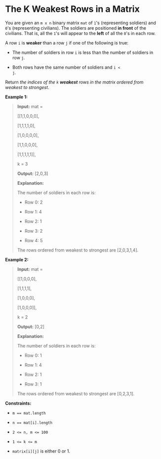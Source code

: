 # The K Weakest Rows in a Matrix

You are given an <code>m x n</code> binary matrix <code>mat</code> of <code>1</code>'s (representing soldiers) and <code>0</code>'s (representing civilians). The soldiers are positioned **in front** of the civilians. That is, all the <code>1</code>'s will appear to the **left** of all the <code>0</code>'s in each row.

A row <code>i</code> is **weaker** than a row <code>j</code> if one of the following is true:

- The number of soldiers in row <code>i</code> is less than the number of soldiers in row <code>j</code>.

- Both rows have the same number of soldiers and <code>i &lt; j</code>.

Return *the indices of the *<code>k</code>* **weakest** rows in the matrix ordered from weakest to strongest*.


**Example 1:**
>
> **Input:** mat =
>
> [[1,1,0,0,0],
>
> [1,1,1,1,0],
>
> [1,0,0,0,0],
>
> [1,1,0,0,0],
>
> [1,1,1,1,1]],
>
> k = 3
>
> **Output:** [2,0,3]
>
> **Explanation:**
>
> The number of soldiers in each row is:
>
> - Row 0: 2
>
> - Row 1: 4
>
> - Row 2: 1
>
> - Row 3: 2
>
> - Row 4: 5
>
> The rows ordered from weakest to strongest are [2,0,3,1,4].

**Example 2:**
>
> **Input:** mat =
>
> [[1,0,0,0],
>
> [1,1,1,1],
>
> [1,0,0,0],
>
> [1,0,0,0]],
>
> k = 2
>
> **Output:** [0,2]
>
> **Explanation:**
>
> The number of soldiers in each row is:
>
> - Row 0: 1
>
> - Row 1: 4
>
> - Row 2: 1
>
> - Row 3: 1
>
> The rows ordered from weakest to strongest are [0,2,3,1].


**Constraints:**

- <code>m == mat.length</code>

- <code>n == mat[i].length</code>

- <code>2 &lt;= n, m &lt;= 100</code>

- <code>1 &lt;= k &lt;= m</code>

- <code>matrix[i][j]</code> is either 0 or 1.
